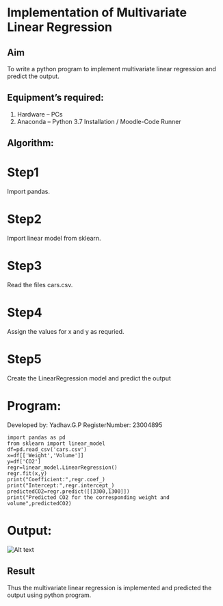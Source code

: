 # Implementation of Multivariate Linear Regression
## Aim
To write a python program to implement multivariate linear regression and predict the output.
## Equipment’s required:
1.	Hardware – PCs
2.	Anaconda – Python 3.7 Installation / Moodle-Code Runner
## Algorithm:
# Step1
Import pandas.

# Step2
Import linear model from sklearn.

# Step3
Read the files cars.csv.

# Step4
Assign the values for x and y as requried.

# Step5
Create the LinearRegression model and predict the output

# Program:
Developed by: Yadhav.G.P
RegisterNumber: 23004895
```
import pandas as pd
from sklearn import linear_model
df=pd.read_csv('cars.csv')
x=df[['Weight','Volume']]
y=df['CO2']
regr=linear_model.LinearRegression()
regr.fit(x,y)
print("Coefficient:",regr.coef_)
print("Intercept:",regr.intercept_)
predictedCO2=regr.predict([[3300,1300]])
print("Predicted CO2 for the corresponding weight and volume",predictedCO2)
``````
# Output:

![Alt text](multi.jpeg)

## Result
Thus the multivariate linear regression is implemented and predicted the output using python program.